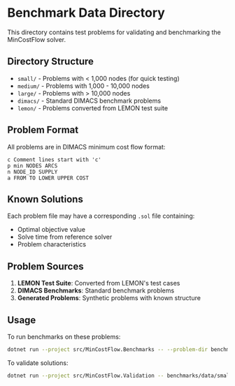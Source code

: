 # Benchmark Data Directory

This directory contains test problems for validating and benchmarking the MinCostFlow solver.

## Directory Structure

- `small/` - Problems with < 1,000 nodes (for quick testing)
- `medium/` - Problems with 1,000 - 10,000 nodes
- `large/` - Problems with > 10,000 nodes
- `dimacs/` - Standard DIMACS benchmark problems
- `lemon/` - Problems converted from LEMON test suite

## Problem Format

All problems are in DIMACS minimum cost flow format:

```
c Comment lines start with 'c'
p min NODES ARCS
n NODE_ID SUPPLY
a FROM TO LOWER UPPER COST
```

## Known Solutions

Each problem file may have a corresponding `.sol` file containing:
- Optimal objective value
- Solve time from reference solver
- Problem characteristics

## Problem Sources

1. **LEMON Test Suite**: Converted from LEMON's test cases
2. **DIMACS Benchmarks**: Standard benchmark problems
3. **Generated Problems**: Synthetic problems with known structure

## Usage

To run benchmarks on these problems:

```bash
dotnet run --project src/MinCostFlow.Benchmarks -- --problem-dir benchmarks/data
```

To validate solutions:

```bash
dotnet run --project src/MinCostFlow.Validation -- benchmarks/data/small/test1.min
```